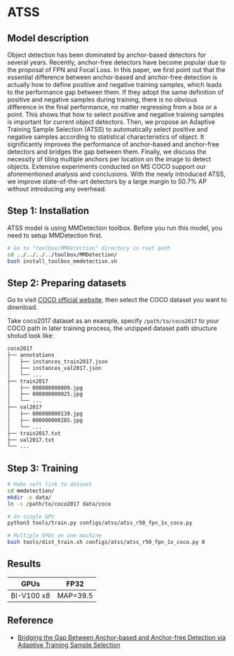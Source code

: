 # ATSS

## Model description

Object detection has been dominated by anchor-based detectors for several years. Recently, anchor-free detectors have become popular due to the proposal of FPN and Focal Loss. In this paper, we first point out that the essential difference between anchor-based and anchor-free detection is actually how to define positive and negative training samples, which leads to the performance gap between them. If they adopt the same definition of positive and negative samples during training, there is no obvious difference in the final performance, no matter regressing from a box or a point. This shows that how to select positive and negative training samples is important for current object detectors. Then, we propose an Adaptive Training Sample Selection (ATSS) to automatically select positive and negative samples according to statistical characteristics of object. It significantly improves the performance of anchor-based and anchor-free detectors and bridges the gap between them. Finally, we discuss the necessity of tiling multiple anchors per location on the image to detect objects. Extensive experiments conducted on MS COCO support our aforementioned analysis and conclusions. With the newly introduced ATSS, we improve state-of-the-art detectors by a large margin to 50.7% AP without introducing any overhead.

## Step 1: Installation

ATSS model is using MMDetection toolbox. Before you run this model, you need to setup MMDetection first.

```bash
# Go to "toolbox/MMDetection" directory in root path
cd ../../../../toolbox/MMDetection/
bash install_toolbox_mmdetection.sh
```

## Step 2: Preparing datasets

Go to visit [COCO official website](https://cocodataset.org/#download), then select the COCO dataset you want to download.

Take coco2017 dataset as an example, specify `/path/to/coco2017` to your COCO path in later training process, the unzipped dataset path structure sholud look like:

```bash
coco2017
├── annotations
│   ├── instances_train2017.json
│   ├── instances_val2017.json
│   └── ...
├── train2017
│   ├── 000000000009.jpg
│   ├── 000000000025.jpg
│   └── ...
├── val2017
│   ├── 000000000139.jpg
│   ├── 000000000285.jpg
│   └── ...
├── train2017.txt
├── val2017.txt
└── ...
```

## Step 3: Training

```bash
# Make soft link to dataset
cd mmdetection/
mkdir -p data/
ln -s /path/to/coco2017 data/coco

# On single GPU
python3 tools/train.py configs/atss/atss_r50_fpn_1x_coco.py

# Multiple GPUs on one machine
bash tools/dist_train.sh configs/atss/atss_r50_fpn_1x_coco.py 8
```

## Results

|     GPUs    | FP32                                 | 
| ----------- | ------------------------------------ |
| BI-V100 x8  | MAP=39.5                             |

## Reference
- [Bridging the Gap Between Anchor-based and Anchor-free Detection via Adaptive Training Sample Selection](https://arxiv.org/abs/1912.02424)
